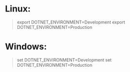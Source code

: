 
# Linux:
> export DOTNET_ENVIRONMENT=Development
> export DOTNET_ENVIRONMENT=Production


# Windows:
> set DOTNET_ENVIRONMENT=Development
> set DOTNET_ENVIRONMENT=Production

